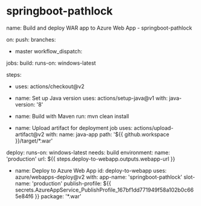 # springboot-pathlock
name: Build and deploy WAR app to Azure Web App - springboot-pathlock

on:
push:
branches:
- master
workflow_dispatch:

jobs:
build:
runs-on: windows-latest

steps:
- uses: actions/checkout@v2

- name: Set up Java version
uses: actions/setup-java@v1
with:
java-version: '8'

- name: Build with Maven
run: mvn clean install

- name: Upload artifact for deployment job
uses: actions/upload-artifact@v2
with:
name: java-app
path: '${{ github.workspace }}/target/*.war'

deploy:
runs-on: windows-latest
needs: build
environment:
name: 'production'
url: ${{ steps.deploy-to-webapp.outputs.webapp-url }}

- name: Deploy to Azure Web App
id: deploy-to-webapp
uses: azure/webapps-deploy@v2
with:
app-name: 'springboot-pathlock'
slot-name: 'production'
publish-profile: ${{ secrets.AzureAppService_PublishProfile_167bf1dd771949f58a102b0c665e84f6 }}
package: '*.war'

